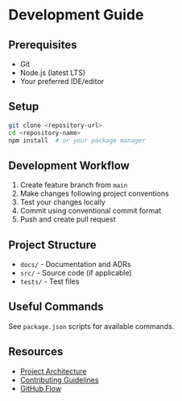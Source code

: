 # Development Guide

## Prerequisites

* Git
* Node.js (latest LTS)
* Your preferred IDE/editor

## Setup

```bash
git clone <repository-url>
cd <repository-name>
npm install  # or your package manager
```

## Development Workflow

1. Create feature branch from `main`
2. Make changes following project conventions
3. Test your changes locally
4. Commit using conventional commit format
5. Push and create pull request

## Project Structure

* `docs/` - Documentation and ADRs
* `src/` - Source code (if applicable)
* `tests/` - Test files

## Useful Commands

See `package.json` scripts for available commands.

## Resources

* [Project Architecture](../ARCHITECTURE.md)
* [Contributing Guidelines](../CONTRIBUTING.md)
* [GitHub Flow](https://guides.github.com/introduction/flow/)